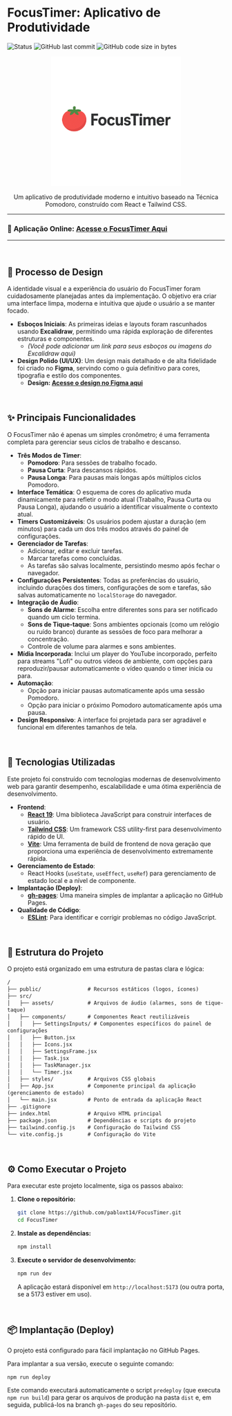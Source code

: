 # FocusTimer: Aplicativo de Produtividade

![Status](https://img.shields.io/badge/status-finalizado-green)
![GitHub last commit](https://img.shields.io/github/last-commit/PabloBarcellos-0522/FocusTimer?color=blue)
![GitHub code size in bytes](https://img.shields.io/github/languages/code-size/PabloBarcellos-0522/FocusTimer?color=blue)

<div align="center">
  <img src="public/FocusTimer%20Logo.png" alt="FocusTimer Logo" width="300">
</div>

<p align="center">
  Um aplicativo de produtividade moderno e intuitivo baseado na Técnica Pomodoro, construído com React e Tailwind CSS.
</p>

---

### 🔗 **Aplicação Online: [Acesse o FocusTimer Aqui](https://PabloBarcellos-0522.github.io/FocusTimer/)**

---

<br/>

## 🎨 Processo de Design

A identidade visual e a experiência do usuário do FocusTimer foram cuidadosamente planejadas antes da implementação. O objetivo era criar uma interface limpa, moderna e intuitiva que ajude o usuário a se manter focado.

-   **Esboços Iniciais**: As primeiras ideias e layouts foram rascunhados usando **Excalidraw**, permitindo uma rápida exploração de diferentes estruturas e componentes.
    -   *(Você pode adicionar um link para seus esboços ou imagens do Excalidraw aqui)*
-   **Design Polido (UI/UX)**: Um design mais detalhado e de alta fidelidade foi criado no **Figma**, servindo como o guia definitivo para cores, tipografia e estilo dos componentes.
    -   **Design: [Acesse o design no Figma aqui](http://www.figma.com/design/ojIinc4QpL39jAhtpazVkt)**

<br/>

## ✨ Principais Funcionalidades

O FocusTimer não é apenas um simples cronômetro; é uma ferramenta completa para gerenciar seus ciclos de trabalho e descanso.

-   **Três Modos de Timer**:
    -   **Pomodoro**: Para sessões de trabalho focado.
    -   **Pausa Curta**: Para descansos rápidos.
    -   **Pausa Longa**: Para pausas mais longas após múltiplos ciclos Pomodoro.
-   **Interface Temática**: O esquema de cores do aplicativo muda dinamicamente para refletir o modo atual (Trabalho, Pausa Curta ou Pausa Longa), ajudando o usuário a identificar visualmente o contexto atual.
-   **Timers Customizáveis**: Os usuários podem ajustar a duração (em minutos) para cada um dos três modos através do painel de configurações.
-   **Gerenciador de Tarefas**:
    -   Adicionar, editar e excluir tarefas.
    -   Marcar tarefas como concluídas.
    -   As tarefas são salvas localmente, persistindo mesmo após fechar o navegador.
-   **Configurações Persistentes**: Todas as preferências do usuário, incluindo durações dos timers, configurações de som e tarefas, são salvas automaticamente no `localStorage` do navegador.
-   **Integração de Áudio**:
    -   **Sons de Alarme**: Escolha entre diferentes sons para ser notificado quando um ciclo termina.
    -   **Sons de Tique-taque**: Sons ambientes opcionais (como um relógio ou ruído branco) durante as sessões de foco para melhorar a concentração.
    -   Controle de volume para alarmes e sons ambientes.
-   **Mídia Incorporada**: Inclui um player do YouTube incorporado, perfeito para streams "Lofi" ou outros vídeos de ambiente, com opções para reproduzir/pausar automaticamente o vídeo quando o timer inicia ou para.
-   **Automação**:
    -   Opção para iniciar pausas automaticamente após uma sessão Pomodoro.
    -   Opção para iniciar o próximo Pomodoro automaticamente após uma pausa.
-   **Design Responsivo**: A interface foi projetada para ser agradável e funcional em diferentes tamanhos de tela.

<br/>

## 🚀 Tecnologias Utilizadas

Este projeto foi construído com tecnologias modernas de desenvolvimento web para garantir desempenho, escalabilidade e uma ótima experiência de desenvolvimento.

-   **Frontend**:
    -   [**React 19**](https://react.dev/): Uma biblioteca JavaScript para construir interfaces de usuário.
    -   [**Tailwind CSS**](https://tailwindcss.com/): Um framework CSS utility-first para desenvolvimento rápido de UI.
    -   [**Vite**](https://vitejs.dev/): Uma ferramenta de build de frontend de nova geração que proporciona uma experiência de desenvolvimento extremamente rápida.
-   **Gerenciamento de Estado**:
    -   React Hooks (`useState`, `useEffect`, `useRef`) para gerenciamento de estado local e a nível de componente.
-   **Implantação (Deploy)**:
    -   [**gh-pages**](https://www.npmjs.com/package/gh-pages): Uma maneira simples de implantar a aplicação no GitHub Pages.
-   **Qualidade de Código**:
    -   [**ESLint**](https://eslint.org/): Para identificar e corrigir problemas no código JavaScript.

<br/>

## 📂 Estrutura do Projeto

O projeto está organizado em uma estrutura de pastas clara e lógica:

```
/
├── public/               # Recursos estáticos (logos, ícones)
├── src/
│   ├── assets/           # Arquivos de áudio (alarmes, sons de tique-taque)
│   ├── components/       # Componentes React reutilizáveis
│   │   ├── SettingsInputs/ # Componentes específicos do painel de configurações
│   │   ├── Button.jsx
│   │   ├── Icons.jsx
│   │   ├── SettingsFrame.jsx
│   │   ├── Task.jsx
│   │   ├── TaskManager.jsx
│   │   └── Timer.jsx
│   ├── styles/           # Arquivos CSS globais
│   ├── App.jsx           # Componente principal da aplicação (gerenciamento de estado)
│   └── main.jsx          # Ponto de entrada da aplicação React
├── .gitignore
├── index.html            # Arquivo HTML principal
├── package.json          # Dependências e scripts do projeto
├── tailwind.config.js    # Configuração do Tailwind CSS
└── vite.config.js        # Configuração do Vite
```

<br/>

## ⚙️ Como Executar o Projeto

Para executar este projeto localmente, siga os passos abaixo:

1.  **Clone o repositório:**

    ```bash
    git clone https://github.com/pabloxt14/FocusTimer.git
    cd FocusTimer
    ```

2.  **Instale as dependências:**

    ```bash
    npm install
    ```

3.  **Execute o servidor de desenvolvimento:**
    ```bash
    npm run dev
    ```
    A aplicação estará disponível em `http://localhost:5173` (ou outra porta, se a 5173 estiver em uso).

<br/>

## 📦 Implantação (Deploy)

O projeto está configurado para fácil implantação no GitHub Pages.

Para implantar a sua versão, execute o seguinte comando:

```bash
npm run deploy
```

Este comando executará automaticamente o script `predeploy` (que executa `npm run build`) para gerar os arquivos de produção na pasta `dist` e, em seguida, publicá-los na branch `gh-pages` do seu repositório.
